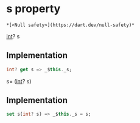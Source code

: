 


# s property




    *[<Null safety>](https://dart.dev/null-safety)*




[int](https://api.flutter.dev/flutter/dart-core/int-class.html)? s
  







## Implementation

```dart
int? get s => _$this._s;
```




s=
([int](https://api.flutter.dev/flutter/dart-core/int-class.html)? s)  







## Implementation

```dart
set s(int? s) => _$this._s = s;
```







